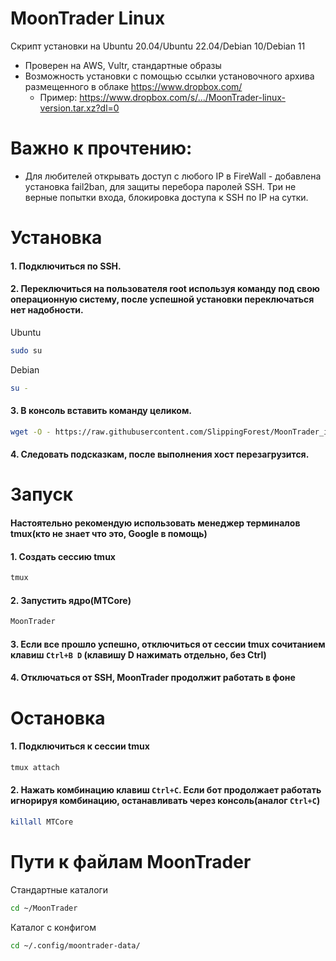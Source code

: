 # MoonTrader Linux

Скрипт установки на Ubuntu 20.04/Ubuntu 22.04/Debian 10/Debian 11
- Проверен на AWS, Vultr, стандартные образы
- Возможность установки с помощью ссылки установочного архива размещенного в облаке https://www.dropbox.com/
  - Пример: https://www.dropbox.com/s/.../MoonTrader-linux-version.tar.xz?dl=0

# Важно к прочтению: 
- Для любителей открывать доступ с любого IP в FireWall - добавлена установка fail2ban, для защиты перебора паролей SSH. Три не верные попытки входа, блокировка доступа к SSH по IP на сутки.

# Установка
#### 1. Подключиться по SSH. 
#### 2. Переключиться на пользователя root используя команду под свою операционную систему, после успешной установки переключаться нет надобности.
Ubuntu 
```bash
sudo su
```
Debian 
```bash
su -
```

#### 3. В консоль вставить команду целиком.
```bash
wget -O - https://raw.githubusercontent.com/SlippingForest/MoonTrader_install/master/Linux/install.sh | bash <(cat) </dev/tty
```
#### 4. Cледовать подсказкам, после выполнения хост перезагрузится.

# Запуск

#### Настоятельно рекомендую использовать менеджер терминалов tmux(кто не знает что это, Google в помощь)

#### 1. Создать сессию tmux
```bash
tmux
```
#### 2. Запустить ядро(MTCore)
```bash
MoonTrader
```
#### 3. Если все прошло успешно, отключиться от сессии tmux сочитанием клавиш ```Ctrl+B D``` (клавишу D нажимать отдельно, без Ctrl)
#### 4. Отключаться от SSH, MoonTrader продолжит работать в фоне

# Остановка
#### 1. Подключиться к сессии tmux
```bash
tmux attach
```
#### 2. Нажать комбинацию клавиш ```Ctrl+C```. Если бот продолжает работать игнорируя комбинацию, останавливать через консоль(аналог ```Ctrl+C```)
```bash
killall MTCore
```

# Пути к файлам MoonTrader
Стандартные каталоги
```bash
cd ~/MoonTrader
```
Каталог с конфигом
```bash
cd ~/.config/moontrader-data/
```

